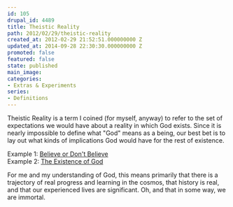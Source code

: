 ```yaml
---
id: 105
drupal_id: 4489
title: Theistic Reality
path: 2012/02/29/theistic-reality
created_at: 2012-02-29 21:52:51.000000000 Z
updated_at: 2014-09-28 22:30:30.000000000 Z
promoted: false
featured: false
state: published
main_image: 
categories:
- Extras & Experiments
series:
- Definitions
---
```

Theistic Reality is a term I coined (for myself, anyway) to refer to the set of expectations we would have about a reality in which God exists. Since it is nearly impossible to define what "God" means as a being, our best bet is to lay out what kinds of implications God would have for the rest of existence.

Example 1: [Believe or Don't Believe](http://micahredding.com/blog/2011/10/05/believe-or-dont-believe)  
Example 2: [The Existence of God](http://micahredding.com/blog/2012/02/13/existence-god)  

For me and my understanding of God, this means primarily that there is a trajectory of real progress and learning in the cosmos, that history is real, and that our experienced lives are significant. Oh, and that in some way, we are immortal.
